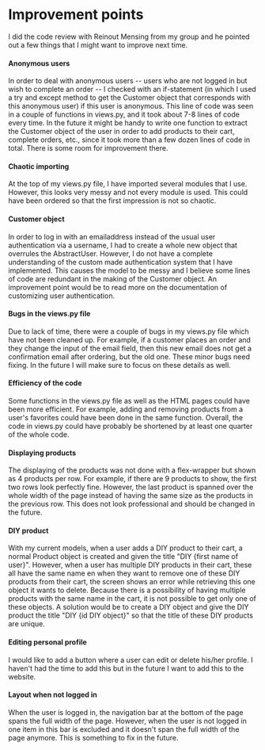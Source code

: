 # Improvement points
I did the code review with Reinout Mensing from my group and he pointed out a few things that I might want to improve next time.

#### Anonymous users
In order to deal with anonymous users -- users who are not logged in but wish to complete an order -- I checked with an if-statement (in which I used a try and except method to get the Customer object that corresponds with this anonymous user) if this user is anonymous. This line of code was seen in a couple of functions in views.py, and it took about 7-8 lines of code every time. In the future it might be handy to write one function to extract the Customer object of the user in order to add products to their cart, complete orders, etc., since it took more than a few dozen lines of code in total. There is some room for improvement there.

#### Chaotic importing
At the top of my views.py file, I have imported several modules that I use. However, this looks very messy and not every module is used. This could have been ordered so that the first impression is not so chaotic.

#### Customer object
In order to log in with an emailaddress instead of the usual user authentication via a username, I had to create a whole new object that overrules the AbstractUser. However, I do not have a complete understanding of the custom made authentication system that I have implemented. This causes the model to be messy and I believe some lines of code are redundant in the making of the Customer object. An improvement point would be to read more on the documentation of customizing user authentication.

#### Bugs in the views.py file
Due to lack of time, there were a couple of bugs in my views.py file which have not been cleaned up. For example, if a customer places an order and they change the input of the email field, then this new email does not get a confirmation email after ordering, but the old one. These minor bugs need fixing. In the future I will make sure to focus on these details as well. 

#### Efficiency of the code
Some functions in the views.py file as well as the HTML pages could have been more efficient. For example, adding and removing products from a user's favorites could have been done in the same function. Overall, the code in views.py could have probably be shortened by at least one quarter of the whole code. 

#### Displaying products
The displaying of the products was not done with a flex-wrapper but shown as 4 products per row. For example, if there are 9 products to show, the first two rows look perfectly fine. However, the last product is spanned over the whole width of the page instead of having the same size as the products in the previous row. This does not look professional and should be changed in the future.

#### DIY product
With my current models, when a user adds a DIY product to their cart, a normal Product object is created and given the title "DIY {first name of user}". However, when a user has multiple DIY products in their cart, these all have the same name en when they want to remove one of these DIY products from their cart, the screen shows an error while retrieving this one object it wants to delete. Because there is a possibility of having multiple products with the same name in the cart, it is not possible to get only one of these objects. A solution would be to create a DIY object and give the DIY product the title "DIY {id DIY object}" so that the title of these DIY products are unique. 

#### Editing personal profile
I would like to add a button where a user can edit or delete his/her profile. I haven't had the time to add this but in the future I want to add this to the website.

#### Layout when not logged in
When the user is logged in, the navigation bar at the bottom of the page spans the full width of the page. However, when the user is not logged in one item in this bar is excluded and it doesn't span the full width of the page anymore. This is something to fix in the future.
